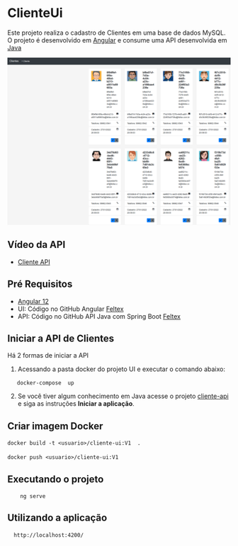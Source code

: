# ClienteUi

  Este projeto realiza o cadastro de Clientes em uma base de dados MySQL. O projeto é desenvolvido em [Angular](https://github.com/feltex/cliente-ui)
e consume uma API desenvolvida em [Java](https://github.com/feltex/cliente-api)


  ![CadastroDeClientes](CadastroClientes.png)
  
  
  
## Vídeo da API


 - [Cliente API](https://youtu.be/Hiw1F1CFUv4)


## Pré Requisitos

 - [Angular 12](https://www.youtube.com/playlist?list=PLoBE72jMC_aL2-KIxOjBNxnoaDcvjGyhd)
 - UI: Código no GitHub Angular [Feltex](https://github.com/feltex/cliente-ui)
 - API: Código no GitHub API Java com Spring Boot [Feltex](https://github.com/feltex/cliente-api)


## Iniciar a API de Clientes

 Há 2 formas de iniciar a API
 
1.   Acessando a pasta docker do projeto UI e executar o comando abaixo: 
   
```
   docker-compose  up
```
 
 
2. Se você tiver algum conhecimento em Java acesse o projeto [cliente-api](https://github.com/feltex/cliente-api/blob/main/README.md) e siga as instruções 
 **Iniciar a aplicação**.
  


## Criar imagem Docker

    docker build -t <usuario>/cliente-ui:V1  .

    docker push <usuario>/cliente-ui:V1


## Executando o projeto

```
    ng serve 
```

## Utilizando a aplicação

```
  http://localhost:4200/  
``` 

